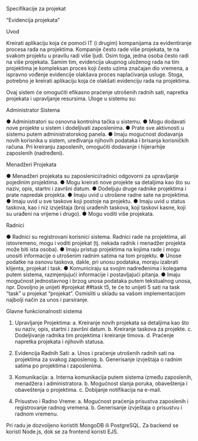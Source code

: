 Specifikacije za projekat

“Evidencija projekata”


Uvod

Kreirati aplikaciju koja će pomoći IT (i drugim) kompanijama za evidentiranje procesa rada na projektima. Kompanije često rade više projekata, te na svakom projektu u pravilu radi više ljudi. Osim toga, jedna osoba često radi na više projekata. Samim tim, evidencija ukupnog uloženog rada na tim projektima je kompleksan proces koji često uzima značajan dio vremena, a ispravno vođenje evidencije olakšava proces naplaćivanja usluge. Stoga, potrebno je kreirati aplikaciju koja će olakšati evidenciju rada na projektima.

Ovaj sistem će omogućiti efikasno praćenje utrošenih radnih sati, napretka projekata i upravljanje resursima. Uloge u sistemu su:

Administrator Sistema

●	Administratori su osnovna kontrolna tačka u sistemu.
●	Mogu dodavati nove projekte u sistem i dodeljivati zaposlenima.
●	Prate sve aktivnosti u sistemu putem administratorskog panela.
●	Imaju mogućnost dodavanja novih korisnika u sistem, uređivanja njihovih podataka i brisanja korisničkih računa. Pri kreiranju zaposlenih, omogućiti dodavanje i hijerarhije zaposlenih (nadređeni).

Menadžeri Projekata

●	Menadžeri projekata su zaposlenici/radnici odgovorni za upravljanje pojedinim projektima.
●	Mogu kreirati nove projekte sa detaljima kao što su naziv, opis, startni i završni datum.
●	Dodeljuju druge radnike projektima i prate napredak projekta.
●	Imaju uvid u utrošene radne sate na projektima.
●	Imaju uvid u sve taskove koji postoje na projektu.
●	Imaju uvid u status taskova, kao i niz izvještaja (broj urađenih taskova, koji taskovi kasne, koji su urađeni na vrijeme i drugo).
●	Mogu voditi više projekata.

Radnici

●	Radnici su registrovani korisnici sistema. Radnici rade na projektima, ali istovremeno, mogu i voditi projekat (tj. nekada radnik i menadžer projekta može biti ista osoba).
●	Imaju pristup projektima na kojima rade i mogu unositi informacije o utrošenim radnim satima na tom projektu.
●	Unose podatke na osnovu taskova, dakle, pri unosu podataka, moraju izabrati klijenta, projekat i task.
●	Komuniciraju sa svojim nadređenima i kolegama putem sistema, razmjenjujući informacije i postavljajući pitanja.
●	Imaju mogućnost jednostavnog i brzog unosa podataka putem tekstualnog unosa, npr. Dovoljno je unijeti #projekat ##task t5, te će to unijeti 5 sati na task “task” u projekat “projekat”. Osmisliti u skladu sa vašom implementacijom najbolji način za unos i parsiranje.


Glavne funkcionalnosti sistema


1.	Upravljanje Projektima:
a.	Kreiranje novih projekata sa detaljima kao što su naziv, opis, startni i završni datum.
b.	Kreiranje taskova za projekte.
c.	Dodeljivanje radnika tim projektima i kreiranje timova.
d.	Praćenje napretka projekata i njihovih statusa.

2.	Evidencija Radnih Sati:
a.	Unos i praćenje utrošenih radnih sati na projektima za svakog zaposlenog.
b.	Generisanje izvještaja o radnim satima po projektima i zaposlenima.

3.	Komunikacija:
a.	Interna komunikacija putem sistema između zaposlenih, menadžera i administratora.
b.	Mogućnost slanja poruka, obaveštenja i obaveštenja o projektima.
c.	Dobijanje notifikacija na e-mail.

4.	Prisustvo i Radno Vreme:
a.	Mogućnost praćenja prisustva zaposlenih i registrovanje radnog vremena.
b.	Generisanje izvještaja o prisustvu i radnom vremenu.

Pri radu je dozvoljeno koristiti MongoDB ili PostgreSQL. Za backend se koristi Node.js, dok se za frontend koristi EJS.
